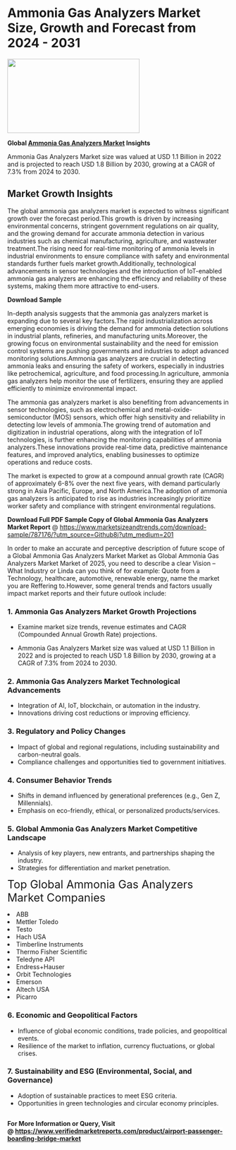 <H1>Ammonia Gas Analyzers Market Size, Growth and Forecast from 2024 - 2031</H1><img class="aligncenter size-medium wp-image-584254" src="https://thirdeyenews.in/wp-content/uploads/2024/09/Global-Market-Research-300x168.jpeg" alt="" width="300" height="168" /><p><strong>Global&nbsp;<a href="https://www.marketsizeandtrends.com/download-sample/787176/?utm_source=Github8j?utm_medium=201">Ammonia Gas Analyzers Market</a> Insights</strong></p><p>Ammonia Gas Analyzers Market size was valued at USD 1.1 Billion in 2022 and is projected to reach USD 1.8 Billion by 2030, growing at a CAGR of 7.3% from 2024 to 2030.</p><p><h2>Market Growth Insights</h2> <p>The global ammonia gas analyzers market is expected to witness significant growth over the forecast period.This growth is driven by increasing environmental concerns, stringent government regulations on air quality, and the growing demand for accurate ammonia detection in various industries such as chemical manufacturing, agriculture, and wastewater treatment.The rising need for real-time monitoring of ammonia levels in industrial environments to ensure compliance with safety and environmental standards further fuels market growth.Additionally, technological advancements in sensor technologies and the introduction of IoT-enabled ammonia gas analyzers are enhancing the efficiency and reliability of these systems, making them more attractive to end-users.</p> <p><strong>Download Sample</strong></p> <p>In-depth analysis suggests that the ammonia gas analyzers market is expanding due to several key factors.The rapid industrialization across emerging economies is driving the demand for ammonia detection solutions in industrial plants, refineries, and manufacturing units.Moreover, the growing focus on environmental sustainability and the need for emission control systems are pushing governments and industries to adopt advanced monitoring solutions.Ammonia gas analyzers are crucial in detecting ammonia leaks and ensuring the safety of workers, especially in industries like petrochemical, agriculture, and food processing.In agriculture, ammonia gas analyzers help monitor the use of fertilizers, ensuring they are applied efficiently to minimize environmental impact.</p> <p>The ammonia gas analyzers market is also benefiting from advancements in sensor technologies, such as electrochemical and metal-oxide-semiconductor (MOS) sensors, which offer high sensitivity and reliability in detecting low levels of ammonia.The growing trend of automation and digitization in industrial operations, along with the integration of IoT technologies, is further enhancing the monitoring capabilities of ammonia analyzers.These innovations provide real-time data, predictive maintenance features, and improved analytics, enabling businesses to optimize operations and reduce costs.</p> <p>The market is expected to grow at a compound annual growth rate (CAGR) of approximately 6-8% over the next five years, with demand particularly strong in Asia Pacific, Europe, and North America.The adoption of ammonia gas analyzers is anticipated to rise as industries increasingly prioritize worker safety and compliance with stringent environmental regulations.</p> <p><span class=""><strong>Download Full PDF Sample Copy of Global Ammonia Gas Analyzers Market Report</strong> @ <a href="https://www.marketsizeandtrends.com/download-sample/787176/?utm_source=Github8j?utm_medium=201" target="_blank">https://www.marketsizeandtrends.com/download-sample/787176/?utm_source=Github8j?utm_medium=201</a></span></p><p>In order to make an accurate and perceptive description of future scope of a Global&nbsp;Ammonia Gas Analyzers Market Market as Global&nbsp;Ammonia Gas Analyzers Market Market of 2025, you need to describe a clear Vision &ndash; What Industry or Linda can you think of for example: Quote from a Technology, healthcare, automotive, renewable energy, name the market you are Reffering to.However, some general trends and factors usually impact market reports and their future outlook include:</p><h3>1.&nbsp;<strong>Ammonia Gas Analyzers Market Growth Projections</strong></h3><ul><li>Examine market size trends, revenue estimates and CAGR (Compounded Annual Growth Rate) projections.</li><li><p>Ammonia Gas Analyzers Market size was valued at USD 1.1 Billion in 2022 and is projected to reach USD 1.8 Billion by 2030, growing at a CAGR of 7.3% from 2024 to 2030.</p></li></ul><h3>2.&nbsp;<strong>Ammonia Gas Analyzers Market Technological Advancements</strong></h3><ul><li>Integration of AI, IoT, blockchain, or automation in the industry.</li><li>Innovations driving cost reductions or improving efficiency.</li></ul><h3>3.&nbsp;<strong>Regulatory and Policy Changes</strong></h3><ul><li>Impact of global and regional regulations, including sustainability and carbon-neutral goals.</li><li>Compliance challenges and opportunities tied to government initiatives.</li></ul><h3>4.&nbsp;<strong>Consumer Behavior Trends</strong></h3><ul><li>Shifts in demand influenced by generational preferences (e.g., Gen Z, Millennials).</li><li>Emphasis on eco-friendly, ethical, or personalized products/services.</li></ul><h3>5.&nbsp;<strong>Global Ammonia Gas Analyzers Market Competitive Landscape</strong></h3><ul><li>Analysis of key players, new entrants, and partnerships shaping the industry.</li><li>Strategies for differentiation and market penetration.</li></ul><p data-pm-slice="1 1 []"><span style="color: inherit; font-family: inherit; font-size: 25px;">Top Global Ammonia Gas Analyzers Market Companies</span></p><div class="" data-test-id=""><p><li>ABB</li><li> Mettler Toledo</li><li> Testo</li><li> Hach USA</li><li> Timberline Instruments</li><li> Thermo Fisher Scientific</li><li> Teledyne API</li><li> Endress+Hauser</li><li> Orbit Technologies</li><li> Emerson</li><li> Altech USA</li><li> Picarro</li></p></div><h3>6.&nbsp;<strong>Economic and Geopolitical Factors</strong></h3><ul><li>Influence of global economic conditions, trade policies, and geopolitical events.</li><li>Resilience of the market to inflation, currency fluctuations, or global crises.</li></ul><h3>7.&nbsp;<strong>Sustainability and ESG (Environmental, Social, and Governance)</strong></h3><ul><li>Adoption of sustainable practices to meet ESG criteria.</li><li>Opportunities in green technologies and circular economy principles.</li></ul><h2><strong style="font-size: 14px;">For More Information or Query, Visit @&nbsp;</strong><a style="background-color: #ffffff; font-size: 14px;" href="https://www.marketsizeandtrends.com/report/ammonia-gas-analyzers-market/" target="_blank">https://www.verifiedmarketreports.com/product/airport-passenger-boarding-bridge-market</a></h2>